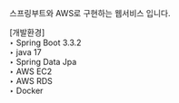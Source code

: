 스프링부트와 AWS로 구현하는 웹서비스 입니다.

[개발환경]
<br>
‣ Spring Boot 3.3.2
<br>
‣ java 17
<br>
‣ Spring Data Jpa
<br>
‣ AWS EC2
<br>
‣ AWS RDS
<br>
‣ Docker
